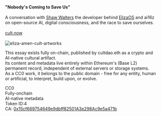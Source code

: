 <b>"Nobody's Coming to Save Us"</b><br><br>
A conversation with [Shaw Walters](https://github.com/lalalune) the developer behind [ElizaOS](https://github.com/elizaOS) and ai16z on open-source AI, digital consciousness, and the race to save ourselves. <br><br>
[cult.now](https://www.cult.now/mag/nobodys-coming-to-save-us-shaw-eliza-os)
<br><br>
![eliza-amen-cult-artworks](https://github.com/user-attachments/assets/b0974899-c885-4786-9c28-3ddd546373aa)

This essay exists fully on-chain, published by cultdao.eth as a crypto and AI-native cultural artifact. <br>
Its content and metadata live entirely within Ethereum's (Base L2) permanent record, independent of external servers or storage systems. <br>
As a CC0 work, it belongs to the public domain - free for any entity, human or artificial, to interpret, build upon, or evolve. <br>

CC0<br>
Fully-onchain<br>
AI-native metadata<br>
Token ID:4<br>
CA: [0x15cf669754649e9dbff82501A3e298Ac9e5a471b](https://basescan.org/address/0x15cf669754649e9dbff82501a3e298ac9e5a471b)

